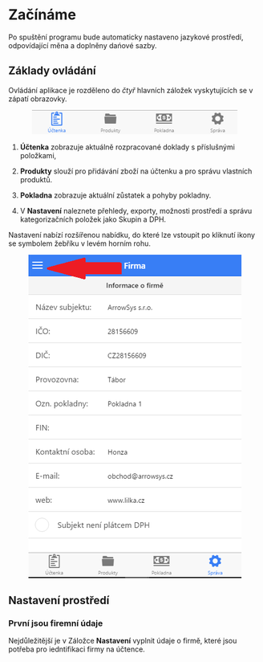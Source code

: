 
# Začínáme

Po spuštění programu bude automaticky nastaveno jazykové prostředí, odpovídající měna a doplněny dańové sazby.


## Základy ovládání
Ovládání aplikace je rozděleno do *čtyř* hlavních záložek vyskytujících se v zápatí obrazovky.

<div align="center">
    <p>
        <img height="48" width="410" src="img/tabs.png"> 
    </p>
</div>

1) **Účtenka** zobrazuje aktuálně rozpracované doklady s příslušnými položkami,

2) **Produkty** slouží pro přidávání zboží na účtenku a pro správu vlastních produktů.

3) **Pokladna** zobrazuje aktuální zůstatek a pohyby pokladny.

4) V **Nastavení** naleznete přehledy, exporty, možnosti prostředí a správu kategorizačních položek jako Skupin a DPH.

Nastavení nabízí rozšířenou nabídku, do které lze vstoupit po kliknutí ikony se symbolem žebříku v levém horním rohu.


<div align="center">
    <p>
        <img height="644" width="425" src="img/menu.png"> 
    </p>
</div>

## Nastavení prostředí

### První jsou firemní údaje

Nejdůležitější je v Záložce **Nastavení** vyplnit údaje o firmě, které jsou potřeba pro iedntifikaci firmy na účtence. 





